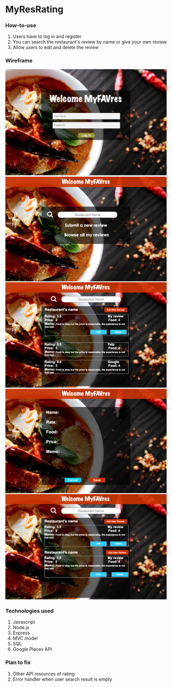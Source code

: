 # MyResRating

### How-to-use 
1. Users have to log in and register
1. You can search the restaurant's review by name or give your own review
1. Allow users to edit and delete the review

### Wireframe
![wireframe](./wireframes/wireframe_login.png)
![wireframe](./wireframes/wireframe_main.png)
![wireframe](./wireframes/wireframe_feedback.png)
![wireframe](./wireframes/wireframe_add.png)
![wireframe](./wireframes/wireframe_my.png)

### Technologies used
1. Javascript
2. Node.js
3. Express
4. MVC model
5. SQL
6. Google Places API

### Plan to fix
1. Other API resources of rating
2. Error handler when user search result is empty







